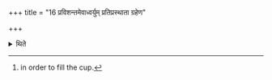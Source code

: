 +++
title = "16 प्रविशन्तमेवाध्वर्युम् प्रतिप्रस्थाता ग्रहेण"

+++

<details><summary>थिते</summary>

16. Only when the Adhvaryu is entering (into the Havirdhāna-shed),[^1] the Pratiprasthātr̥ passes the scoop round him; when (the Adhvaryu) is going out (of the Havirdhāna), the Prathiprasthātr̥ passes) the (empty) cup (round him).  

[^1]: in order to fill the cup.  
</details>
